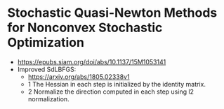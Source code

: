 # Stochastic Quasi-Newton Methods for Nonconvex Stochastic Optimization
* https://epubs.siam.org/doi/abs/10.1137/15M1053141
* Improved SdLBFGS:
  * https://arxiv.org/abs/1805.02338v1
  * 1 The Hessian in each step is initialized by the identity matrix.
  * 2 Normalize the direction computed in each step using l2 normalization.
